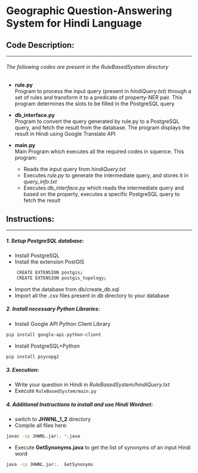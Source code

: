 # Geographic Question-Answering System for Hindi Language

##   Code Description:
-----------------
###### The following codes are present in the  _RuleBasedSystem_  directory
- __rule.py__  
Program to process the input query (present in _hindiQuery.txt_) through a set of rules and transform it to a predicate of property-NER pair. This program determines the slots to be filled in the PostgreSQL query

- __db_interface.py__  
Program to convert the query generated by rule.py to a PostgreSQL query, and fetch the result from the database. The program displays the result in Hindi using Google Translate API

- __main.py__  
    Main Program which executes all the required codes in squence. This program:  
    - Reads the input query from  _hindiQuery.txt_ 	
    - Executes _rule.py_ to generate the intermediate query, and stores it in  _query_info.txt_   
    - Executes   _db_interface.py_   which reads the intermediate query and based on the property, executes a specific PostgreSQL query to fetch the result


## Instructions:
--------------

##### 1.	Setup PostgreSQL database:  
* Install PostgreSQL
* Install the extension PostGIS
```sh			
    CREATE EXTENSION postgis;
    CREATE EXTENSION postgis_topology;
```
* Import the database from db/create_db.sql
* Import all the .csv files present in _db_ directory to your database

##### 2.	Install necessary Python Libraries:
* Install Google API Python Client Library
```sh				
pip install google-api-python-client
```		
* Install PostgreSQL+Python 
```sh				
pip install psycopg2
```	

##### 3.    Execution:
* Write your question in Hindi in _RuleBasedSystem/hindiQuery.txt_
* Execute ```RuleBasedSystem/main.py```


##### 4.	Additional Instructions to install and use Hindi Wordnet:
* switch to __JHWNL_1_2__ directory
* Compile all files here:
```sh				
javac -cp JHWNL.jar:. *.java
```	
* Execute __GetSynonyms.java__ to get the list of synonyms of an input Hindi word
```sh				
java -cp JHWNL.jar:.  GetSynonyms
```	
